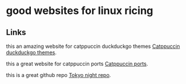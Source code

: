 # good websites for linux ricing 


## Links

this an amazing website for catppuccin duckduckgo themes [Catppuccin duckduckgo themes](https://catppuccin-userstyles-customizer.uncenter.dev/).

this a great website for catppuccin ports [Catppuccin ports](https://catppuccin.com/ports/).

this is a great github repo [Tokyo night repo](https://github.com/wixdaq/Tokyo-Night-Themes).

